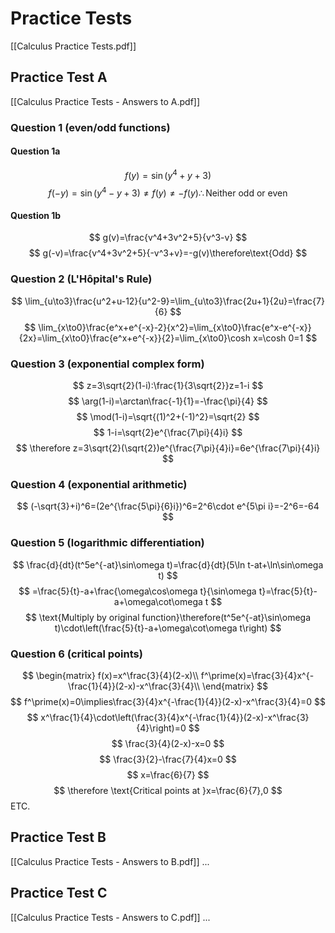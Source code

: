 # Practice Tests
[[Calculus Practice Tests.pdf]]
## Practice Test A
[[Calculus Practice Tests - Answers to A.pdf]]
### Question 1 (even/odd functions)
#### Question 1a
$$
f(y)=\sin(y^4+y+3)
$$
$$
f(-y)=\sin(y^4-y+3)\ne f(y)\ne-f(y)\therefore\text{Neither odd or even}
$$
#### Question 1b
$$
g(v)=\frac{v^4+3v^2+5}{v^3-v}
$$
$$
g(-v)=\frac{v^4+3v^2+5}{-v^3+v}=-g(v)\therefore\text{Odd}
$$
### Question 2 (L'Hôpital's Rule)
$$
\lim_{u\to3}\frac{u^2+u-12}{u^2-9}=\lim_{u\to3}\frac{2u+1}{2u}=\frac{7}{6}
$$
$$
\lim_{x\to0}\frac{e^x+e^{-x}-2}{x^2}=\lim_{x\to0}\frac{e^x-e^{-x}}{2x}=\lim_{x\to0}\frac{e^x+e^{-x}}{2}=\lim_{x\to0}\cosh x=\cosh 0=1
$$
### Question 3 (exponential complex form)
$$
z=3\sqrt{2}(1-i):\frac{1}{3\sqrt{2}}z=1-i
$$
$$
\arg(1-i)=\arctan\frac{-1}{1}=-\frac{\pi}{4}
$$
$$
\mod(1-i)=\sqrt{(1)^2+(-1)^2}=\sqrt{2}
$$
$$
1-i=\sqrt{2}e^{\frac{7\pi}{4}i}
$$
$$
\therefore z=3\sqrt{2}(\sqrt{2})e^{\frac{7\pi}{4}i}=6e^{\frac{7\pi}{4}i}
$$
### Question 4 (exponential arithmetic)
$$
(-\sqrt{3}+i)^6=(2e^{\frac{5\pi}{6}i})^6=2^6\cdot e^{5\pi i}=-2^6=-64
$$
### Question 5 (logarithmic differentiation)
$$
\frac{d}{dt}(t^5e^{-at}\sin\omega t)=\frac{d}{dt}(5\ln t-at+\ln\sin\omega t)
$$
$$
=\frac{5}{t}-a+\frac{\omega\cos\omega t}{\sin\omega t}=\frac{5}{t}-a+\omega\cot\omega t
$$
$$
\text{Multiply by original function}\therefore(t^5e^{-at}\sin\omega t)\cdot\left(\frac{5}{t}-a+\omega\cot\omega t\right)
$$
### Question 6 (critical points)
$$
\begin{matrix}
f(x)=x^\frac{3}{4}(2-x)\\
f^\prime(x)=\frac{3}{4}x^{-\frac{1}{4}}(2-x)-x^\frac{3}{4}\\
\end{matrix}
$$
$$
f^\prime(x)=0\implies\frac{3}{4}x^{-\frac{1}{4}}(2-x)-x^\frac{3}{4}=0
$$
$$
x^\frac{1}{4}\cdot\left(\frac{3}{4}x^{-\frac{1}{4}}(2-x)-x^\frac{3}{4}\right)=0
$$
$$
\frac{3}{4}(2-x)-x=0
$$
$$
\frac{3}{2}-\frac{7}{4}x=0
$$
$$
x=\frac{6}{7}
$$
$$
\therefore \text{Critical points at }x=\frac{6}{7},0
$$
ETC.
## Practice Test B
[[Calculus Practice Tests - Answers to B.pdf]]
...
## Practice Test C
[[Calculus Practice Tests - Answers to C.pdf]]
...